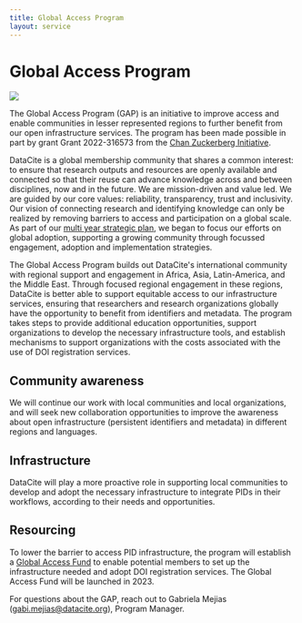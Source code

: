 ```yaml
---
title: Global Access Program
layout: service
---
```

# Global Access Program

<img class="img-responsive" src="/images/DataCite_GAP_logo.png">

The Global Access Program (GAP) is an initiative to improve access and enable communities in lesser represented regions to further benefit from our open infrastructure services.  The program has been made possible in part by grant Grant 2022-316573 from the [Chan Zuckerberg Initiative](https://chanzuckerberg.com/).

DataCite is a global membership community that shares a common interest: to ensure that research outputs and resources are openly available and connected so that their reuse can advance knowledge across and between disciplines, now and in the future. We are mission-driven and value led. We are guided by our core values: reliability, transparency, trust and inclusivity. Our vision of connecting research and identifying knowledge can only be realized by removing barriers to access and participation on a global scale. As part of our [multi year strategic plan](https://doi.org/10.14454/79CY-QE15), we  began to focus our efforts on global adoption, supporting a growing community through focussed engagement, adoption and implementation strategies.

The Global Access Program builds out DataCite's international community with regional support and engagement in Africa, Asia, Latin-America, and the Middle East. Through focused regional engagement in these regions, DataCite is better able to support equitable access to our infrastructure services, ensuring that researchers and research organizations globally have the opportunity to benefit from identifiers and metadata. The program takes steps to provide additional education opportunities, support organizations to develop the necessary infrastructure tools, and establish mechanisms to support organizations with the costs associated with the use of DOI registration services.

## Community awareness

We will continue our work with local communities and local organizations,  and will seek new collaboration opportunities to improve the awareness about open infrastructure (persistent identifiers and metadata) in different regions and languages.  

## Infrastructure

DataCite will play a more proactive role in supporting local communities to develop and adopt  the necessary infrastructure to integrate PIDs in their workflows, according to their needs and opportunities. 

## Resourcing

To lower the barrier to access PID infrastructure, the program will establish a <a href="/global-access-fund.html">Global Access Fund</a> to enable potential members to set up the infrastructure needed and adopt DOI registration services. The Global Access Fund will be launched in 2023.

For questions about the GAP, reach out to Gabriela Mejias (gabi.mejias@datacite.org), Program Manager.
